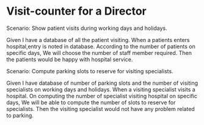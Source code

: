 # Visit-counter for a Director

Scenario: Show patient visits during working days and holidays.

Given I have a database of all the patient visiting.
When a patients enters hospital,entry is noted in database.
According to the number of patients on specific days,
We will choose the number of staff member required.
Then the patients would be happy with hospital service.

Scenario: Compute parking slots to reserve for visiting specialists.

Given I have database of number of parking slots
and the number of visiting specialists on working days and holidays.
When a visiting specialist visits a hospital.
On computing the number of specialist visiting hospital on specific days,
We will be able to compute the number of slots to reserve for specialists.
Then the visiting specialist would not have any problem related to parking.
